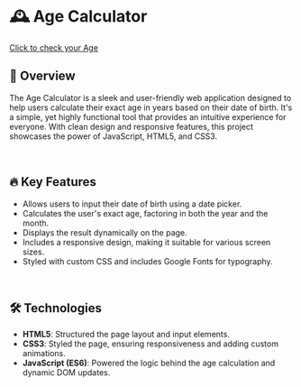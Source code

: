 # 🕰️ Age Calculator

[Click to check your Age](https://avantikasingh2110.github.io/Age_Calculator/)

## 🌟 Overview

The Age Calculator is a sleek and user-friendly web application designed to help users calculate their exact age in years based on their date of birth. It's a simple, yet highly functional tool that provides an intuitive experience for everyone. With clean design and responsive features, this project showcases the power of JavaScript, HTML5, and CSS3.

<br>

## 🔥 Key Features

- Allows users to input their date of birth using a date picker.
- Calculates the user's exact age, factoring in both the year and the month.
- Displays the result dynamically on the page.
- Includes a responsive design, making it suitable for various screen sizes.
- Styled with custom CSS and includes Google Fonts for typography.

<br>

## 🛠️ Technologies

- **HTML5**: Structured the page layout and input elements.
- **CSS3**: Styled the page, ensuring responsiveness and adding custom animations.
- **JavaScript (ES6)**: Powered the logic behind the age calculation and dynamic DOM updates.